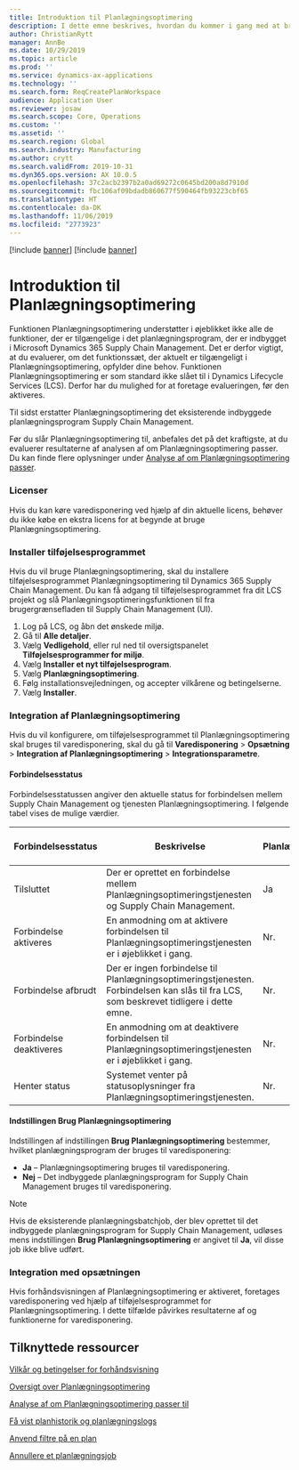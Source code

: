 ```yaml
---
title: Introduktion til Planlægningsoptimering
description: I dette emne beskrives, hvordan du kommer i gang med at bruge funktionen Planlægningsoptimering.
author: ChristianRytt
manager: AnnBe
ms.date: 10/29/2019
ms.topic: article
ms.prod: ''
ms.service: dynamics-ax-applications
ms.technology: ''
ms.search.form: ReqCreatePlanWorkspace
audience: Application User
ms.reviewer: josaw
ms.search.scope: Core, Operations
ms.custom: ''
ms.assetid: ''
ms.search.region: Global
ms.search.industry: Manufacturing
ms.author: crytt
ms.search.validFrom: 2019-10-31
ms.dyn365.ops.version: AX 10.0.5
ms.openlocfilehash: 37c2acb2397b2a0ad69272c0645bd200a8d7910d
ms.sourcegitcommit: fbc106af09bdadb860677f590464fb93223cbf65
ms.translationtype: HT
ms.contentlocale: da-DK
ms.lasthandoff: 11/06/2019
ms.locfileid: "2773923"
---
```

[!include [banner](../../includes/preview-banner.md)]
[!include [banner](../../includes/banner.md)]

# <a name="get-started-with-planning-optimization"></a>Introduktion til Planlægningsoptimering

Funktionen Planlægningsoptimering understøtter i øjeblikket ikke alle de funktioner, der er tilgængelige i det planlægningsprogram, der er indbygget i Microsoft Dynamics 365 Supply Chain Management. Det er derfor vigtigt, at du evaluerer, om det funktionssæt, der aktuelt er tilgængeligt i Planlægningsoptimering, opfylder dine behov. Funktionen Planlægningsoptimering er som standard ikke slået til i Dynamics Lifecycle Services (LCS). Derfor har du mulighed for at foretage evalueringen, før den aktiveres.

Til sidst erstatter Planlægningsoptimering det eksisterende indbyggede planlægningsprogram Supply Chain Management.

Før du slår Planlægningsoptimering til, anbefales det på det kraftigste, at du evaluerer resultaterne af analysen af om Planlægningsoptimering passer. Du kan finde flere oplysninger under [Analyse af om Planlægningsoptimering passer](planning-optimization-fit-analysis.md).

### <a name="licensing"></a>Licenser

Hvis du kan køre varedisponering ved hjælp af din aktuelle licens, behøver du ikke købe en ekstra licens for at begynde at bruge Planlægningsoptimering.

### <a name="install-the-add-in"></a>Installer tilføjelsesprogrammet

Hvis du vil bruge Planlægningsoptimering, skal du installere tilføjelsesprogrammet Planlægningsoptimering til Dynamics 365 Supply Chain Management. Du kan få adgang til tilføjelsesprogrammet fra dit LCS projekt og slå Planlægningsoptimeringsfunktionen til fra brugergrænsefladen til Supply Chain Management (UI).

1. Log på LCS, og åbn det ønskede miljø.
1. Gå til **Alle detaljer**.
1. Vælg **Vedligehold**, eller rul ned til oversigtspanelet **Tilføjelsesprogrammer for miljø**.
1. Vælg **Installer et nyt tilføjelsesprogram**.
1. Vælg **Planlægningsoptimering**.
1. Følg installationsvejledningen, og accepter vilkårene og betingelserne.
1. Vælg **Installer**.

### <a name="planning-optimization-integration"></a>Integration af Planlægningsoptimering

Hvis du vil konfigurere, om tilføjelsesprogrammet til Planlægningsoptimering skal bruges til varedisponering, skal du gå til **Varedisponering** \> **Opsætning** \> **Integration af Planlægningsoptimering** \> **Integrationsparametre**.

#### <a name="connection-status"></a>Forbindelsesstatus

Forbindelsesstatussen angiver den aktuelle status for forbindelsen mellem Supply Chain Management og tjenesten Planlægningsoptimering. I følgende tabel vises de mulige værdier.

| Forbindelsesstatus | Beskrivelse | Kan Planlægningsoptimering anvendes? |
|---|---|---|
| Tilsluttet | Der er oprettet en forbindelse mellem Planlægningsoptimeringstjenesten og Supply Chain Management. | Ja |
| Forbindelse aktiveres | En anmodning om at aktivere forbindelsen til Planlægningsoptimeringstjenesten er i øjeblikket i gang. | Nr. |
| Forbindelse afbrudt | Der er ingen forbindelse til Planlægningsoptimeringstjenesten. Forbindelsen kan slås til fra LCS, som beskrevet tidligere i dette emne. | Nr. |
| Forbindelse deaktiveres | En anmodning om at deaktivere forbindelsen til Planlægningsoptimeringstjenesten er i øjeblikket i gang. | Nr. |
| Henter status | Systemet venter på statusoplysninger fra Planlægningsoptimeringstjenesten. | Nr. |

#### <a name="the-use-planning-optimization-option"></a>Indstillingen Brug Planlægningsoptimering

Indstillingen af indstillingen **Brug Planlægningsoptimering** bestemmer, hvilket planlægningsprogram der bruges til varedisponering:

- **Ja** – Planlægningsoptimering bruges til varedisponering.
- **Nej** – Det indbyggede planlægningsprogram for Supply Chain Management bruges til varedisponering.

> [!NOTE]
> Hvis de eksisterende planlægningsbatchjob, der blev oprettet til det indbyggede planlægningsprogram for Supply Chain Management, udløses mens indstillingen **Brug Planlægningsoptimering** er angivet til **Ja**, vil disse job ikke blive udført.

### <a name="integration-with-the-setup"></a>Integration med opsætningen

Hvis forhåndsvisningen af Planlægningsoptimering er aktiveret, foretages varedisponering ved hjælp af tilføjelsesprogrammet for Planlægningsoptimering. I dette tilfælde påvirkes resultaterne af og funktionerne for varedisponering.

## <a name="related-resources"></a>Tilknyttede ressourcer

[Vilkår og betingelser for forhåndsvisning](https://go.microsoft.com/fwlink/?linkid=2015274)

[Oversigt over Planlægningsoptimering](planning-optimization-overview.md)

[Analyse af om Planlægningsoptimering passer til](planning-optimization-fit-analysis.md)

[Få vist planhistorik og planlægningslogs](plan-history-logs.md)

[Anvend filtre på en plan](plan-filters.md)

[Annullere et planlægningsjob](cancel-planning-job.md)
